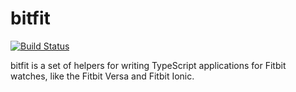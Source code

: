 # bitfit

[![Build Status](https://travis-ci.org/leighlondon/bitfit.svg?branch=master)](https://travis-ci.org/leighlondon/bitfit)

bitfit is a set of helpers for writing TypeScript applications for
Fitbit watches, like the Fitbit Versa and Fitbit Ionic.

